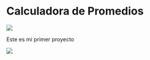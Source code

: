 <H1> Calculadora de Promedios </H1>
<img src="https://img.shields.io/badge/Ver-1.0.0-green">
<p>
Este es mi primer proyecto
</p>
<img src="https://upload.wikimedia.org/wikipedia/commons/thumb/a/ab/Logo_TV_2015.png/200px-Logo_TV_2015.png">
